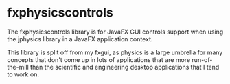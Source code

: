 # fxphysicscontrols

The fxphysicscontrols library is for JavaFX GUI controls support when using the jphysics library in a JavaFX application context.

This library is split off from my fxgui, as physics is a large umbrella for many concepts that don't come up in lots of applications that are more run-of-the-mill than the scientific and engineering desktop applications that I tend to work on.
